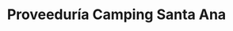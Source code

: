 ---
title: "Proveeduría Camping Santa Ana"
url: /santa-ana/proveeduria-camping-santa-ana/
shop: Lebensmittel
---